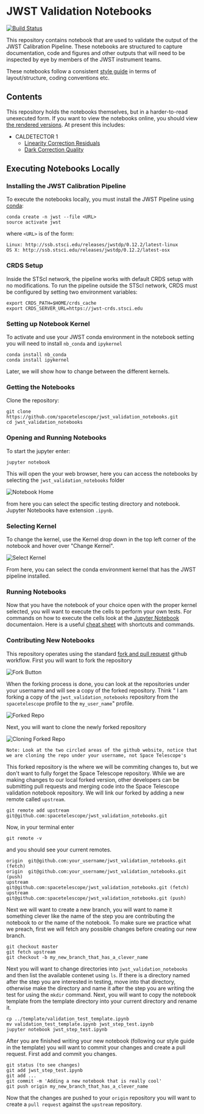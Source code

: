 # JWST Validation Notebooks

[![Build Status](https://travis-ci.com/spacetelescope/jwst_validation_notebooks.svg?branch=master)](https://travis-ci.com/spacetelescope/jwst_validation_notebooks)

This repository contains notebook that are used to validate the output of the JWST Calibration Pipeline. These notebooks are structured to capture documentation, code and figures and other outputs that will need to be inspected by eye by members of the JWST instrument teams.

These notebooks follow a consistent [style guide](https://github.com/spacetelescope/style-guides/blob/master/guides/jupyter-notebooks.md) in terms of layout/structure, coding conventions etc.

## Contents

This repository holds the notebooks themselves, but in a harder-to-read unexecuted form. If you want to view the notebooks online, you should view [the rendered versions](https://spacetelescope.github.io/jwst_validation_notebooks/).  At present this includes:



* CALDETECTOR 1
    * [Linearity Correction Residuals](https://spacetelescope.github.io/jwst_validation_notebooks/jwst_validation_notebooks/jwst_linearity_residuals_test/jwst_linearity_validation_testing.html)
    * [Dark Correction Quality](https://spacetelescope.github.io/jwst_validation_notebooks/jwst_validation_notebooks/jwst_dark_quality_test/jwst_dark_quality_test.html)


## Executing Notebooks Locally

### Installing the JWST Calibration Pipeline ###
To execute the notebooks locally, you must install the JWST Pipeline using [conda](https://conda.io/docs/index.html):

    conda create -n jwst --file <URL>
    source activate jwst

where `<URL>` is of the form:

    Linux: http://ssb.stsci.edu/releases/jwstdp/0.12.2/latest-linux
    OS X: http://ssb.stsci.edu/releases/jwstdp/0.12.2/latest-osx

### CRDS Setup ###

Inside the STScI network, the pipeline works with default CRDS setup with no modifications.  To run the pipeline outside the STScI network, CRDS must be configured by setting two environment variables:

    export CRDS_PATH=$HOME/crds_cache
    export CRDS_SERVER_URL=https://jwst-crds.stsci.edu

### Setting up Notebook Kernel ###

To activate and use your JWST conda environment in the notebook setting you will need to install `nb_conda` and `ipykernel`

    conda install nb_conda
    conda install ipykernel

Later, we will show how to change between the different kernels.

### Getting the Notebooks ###

Clone the repository:

    git clone https://github.com/spacetelescope/jwst_validation_notebooks.git
    cd jwst_validation_notebooks

### Opening and Running Notebooks ###

To start the jupyter enter:

    jupyter notebook

This will open the your web browser, here you can access the notebooks by selecting the `jwst_validation_notebooks` folder

![Notebook Home](docs/static/notebook_home.png)

from here you can select the specific testing directory and notebook. Jupyter Notebooks have extension `.ipynb`.

### Selecting Kernel ###

To change the kernel, use the Kernel drop down in the top left corner of the notebook and hover over "Change Kernel".

![Select Kernel](docs/static/kernel.png)

From here, you can select the conda environment kernel that has the JWST pipeline installed.

### Running Notebooks ###

Now that you have the notebook of your choice open with the proper kernel selected, you will want to execute the cells to perform your own tests. 
For commands on how to execute the cells look at the [Jupyter Notebook](https://jupyter-notebook.readthedocs.io/en/stable/) documentaion.
Here is a useful [cheat sheet](https://www.cheatography.com/weidadeyue/cheat-sheets/jupyter-notebook/pdf_bw/) with shortcuts and commands. 

### Contributing New Notebooks ###

This repository operates using the standard [fork and pull request](https://gist.github.com/Chaser324/ce0505fbed06b947d962) github workflow.
First you will want to fork the repository

![Fork Button](docs/static/fork_repo.png)

When the forking process is done, you can look at the repositories under your username and will see a copy of the forked repository. Think "
I am forking a copy of the `jwst_validation_notebooks` repository from the `spacetelescope` profile to the `my_user_name`" profile.

![Forked Repo](docs/static/forked_repo.png)

Next, you will want to clone the newly forked repository

![Cloning Forked Repo](docs/static/cloning_forked_repo.png)

    Note: Look at the two circled areas of the github website, notice that we are cloning the repo under your username, not Space Telescope's

This forked repository is the where we will be commiting changes to, but we don't want to fully forget the Space Telescope repository.
While we are making changes to our local forked version, other developers can be submitting pull requests and merging code into the Space Telescope
validation notebook repository. We will link our forked by adding a new remote called `upstream`.

    git remote add upstream git@github.com:spacetelescope/jwst_validation_notebooks.git

Now, in your terminal enter

    git remote -v

and you should see your current remotes.

    origin	git@github.com:your_username/jwst_validation_notebooks.git (fetch)
    origin	git@github.com:your_username/jwst_validation_notebooks.git (push)
    upstream	git@github.com:spacetelescope/jwst_validation_notebooks.git (fetch)
    upstream	git@github.com:spacetelescope/jwst_validation_notebooks.git (push)

Next we will want to create a new branch, you will want to name it something clever like the name of the step you are contributing the notebook to or the name of the notebook. To make sure we practice what we preach, first we will fetch any possible changes before creating our new branch.

    git checkout master
    git fetch upstream
    git checkout -b my_new_branch_that_has_a_clever_name

Next you will want to change directories into `jwst_validation_notebooks` and then list the available contenet
using `ls`. If there is a directory named after the step you are interested in testing, move into that directory,
otherwise make the directory and name it after the step you are writing the test for using the `mkdir` command. 
Next, you will want to copy the notebook template from the template directory into your current directory and 
rename it.

    cp ../template/validation_test_template.ipynb
    mv validation_test_template.ipynb jwst_step_test.ipynb
    jupyter notebook jwst_step_test.ipynb

After you are finished writing your new notebook (following our style guide in the template) you will want
to commit your changes and create a pull request. First add and commit you changes.

    git status (to see changes)
    git add jwst_step_test.ipynb
    git add ...
    git commit -m 'Adding a new notebook that is really cool'
    git push origin my_new_branch_that_has_a_clever_name

Now that the changes are pushed to your `origin` repository you will want to create a `pull request` against the
`upstream` repository.
    
